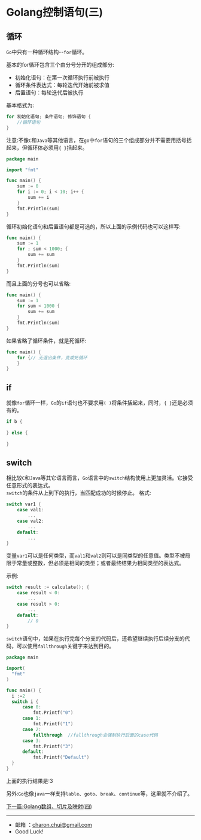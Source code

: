 Golang控制语句(三)
===


循环
---

`Go`中只有一种循环结构--`for`循环。 

基本的for循环包含三个由分号分开的组成部分:   

- 初始化语句：在第一次循环执行前被执行 
- 循环条件表达式：每轮迭代开始前被求值 
- 后置语句：每轮迭代后被执行

基本格式为:   
```go
for 初始化语句; 条件语句; 修饰语句 {
    //循环语句
}
```

注意:不像`C`和`Java`等其他语言，在`go`中`for`语句的三个组成部分并不需要用括号括起来，但循环体必须用`{ }`括起来。
```go
package main

import "fmt"

func main() {
    sum := 0
    for i := 0; i < 10; i++ {
        sum += i
    }
    fmt.Println(sum)
}
```
循环初始化语句和后置语句都是可选的，所以上面的示例代码也可以这样写:   
```go
func main() {
    sum := 1
    for ; sum < 1000; {
        sum += sum
    }
    fmt.Println(sum)
}
```

而且上面的分号也可以省略:  
```go
func main() {
    sum := 1
    for sum < 1000 {
        sum += sum
    }
    fmt.Println(sum)
}
```
如果省略了循环条件，就是死循环:   
```go
func main() {
    for {// 无退出条件，变成死循环
    }
}
```

if
---

就像`for`循环一样，`Go`的`if`语句也不要求用`( )`将条件括起来，同时，`{ }`还是必须有的。

```go
if b {
    
} else {
    
}
```

switch
---

相比较`C`和`Java`等其它语言而言，`Go`语言中的`switch`结构使用上更加灵活。它接受任意形式的表达式。  
`switch`的条件从上到下的执行，当匹配成功的时候停止。
格式:   
```go
switch var1 {
    case val1:
        ...
    case val2:
        ...
    default:
        ...
}
```

变量`var1`可以是任何类型，而`val1`和`val2`则可以是同类型的任意值。类型不被局限于常量或整数，但必须是相同的类型；或者最终结果为相同类型的表达式。

示例:   
```go
switch result := calculate(); {
    case result < 0:
        ...
    case result > 0:
        ...
    default:
        // 0
}
```
`switch`语句中，如果在执行完每个分支的代码后，还希望继续执行后续分支的代码，可以使用`fallthrough`关键字来达到目的。
```go
package main

import(
  "fmt"
)

func main() {
  i :=2
  switch i {
      case 0:
          fmt.Printf("0")
      case 1:
          fmt.Printf("1")
      case 2:
          fallthrough  //fallthrough会强制执行后面的case代码
      case 3:
          fmt.Printf("3")
      default:
          fmt.Printf("Default")
  }
}
```
上面的执行结果是:3


另外:`Go`也像`java`一样支持`lable`、`goto`、`break`、`continue`等，这里就不介绍了。

[下一篇:Golang数组、切片及映射(四)](https://github.com/CharonChui/GolangStudyNote/blob/master/4.Golang%E6%95%B0%E7%BB%84%E3%80%81%E5%88%87%E7%89%87%E5%8F%8A%E6%98%A0%E5%B0%84(%E5%9B%9B).md)


---

- 邮箱 ：charon.chui@gmail.com  
- Good Luck! 
